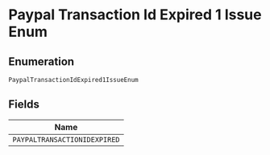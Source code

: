 
# Paypal Transaction Id Expired 1 Issue Enum

## Enumeration

`PaypalTransactionIdExpired1IssueEnum`

## Fields

| Name |
|  --- |
| `PAYPALTRANSACTIONIDEXPIRED` |

